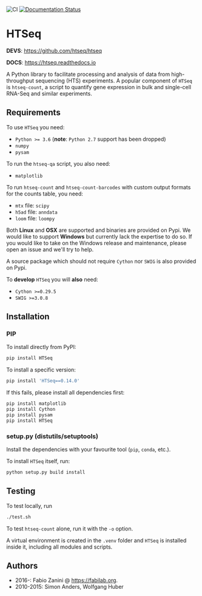 ![CI](https://github.com/htseq/htseq/workflows/CI/badge.svg)
[![Documentation Status](https://readthedocs.org/projects/htseq/badge/?version=master)](https://htseq.readthedocs.io)

# HTSeq
**DEVS**: https://github.com/htseq/htseq

**DOCS**: https://htseq.readthedocs.io

A Python library to facilitate processing and analysis of data
from high-throughput sequencing (HTS) experiments. A popular component of ``HTSeq``
is ``htseq-count``, a script to quantify gene expression in bulk and single-cell RNA-Seq
and similar experiments.

## Requirements

To use ``HTSeq`` you need:

-  ``Python >= 3.6`` (**note**: ``Python 2.7`` support has been dropped)
-  ``numpy``
-  ``pysam``

To run the ``htseq-qa`` script, you also need:

-  ``matplotlib``

To run ``htseq-count`` and ``htseq-count-barcodes`` with custom output formats for the counts table, you need:

- ``mtx`` file: ``scipy``
- ``h5ad`` file: ``anndata``
- ``loom`` file: ``loompy``

Both **Linux** and **OSX** are supported and binaries are provided on Pypi. We
would like to support **Windows** but currently lack the expertise to do so. If
you would like to take on the Windows release and maintenance, please open an
issue and we'll try to help.

A source package which should not require ``Cython`` nor ``SWIG`` is also
provided on Pypi.

To **develop** `HTSeq` you will **also** need:

-  ``Cython >=0.29.5``
-  ``SWIG >=3.0.8``

## Installation

### PIP

To install directly from PyPI:

```bash
pip install HTSeq
```

To install a specific version:

```bash
pip install 'HTSeq==0.14.0'
```

If this fails, please install all dependencies first:

```bash
pip install matplotlib
pip install Cython
pip install pysam
pip install HTSeq
```

### setup.py (distutils/setuptools)

Install the dependencies with your favourite tool (``pip``, ``conda``,
etc.).

To install ``HTSeq`` itself, run:

```bash
python setup.py build install
```

## Testing
To test locally, run

```bash
./test.sh
```

To test `htseq-count` alone, run it with the `-o` option.

A virtual environment is created in the `.venv` folder and `HTSeq` is installed inside it, including all modules and scripts.

## Authors
- 2016-: Fabio Zanini @ https://fabilab.org.
- 2010-2015: Simon Anders, Wolfgang Huber
